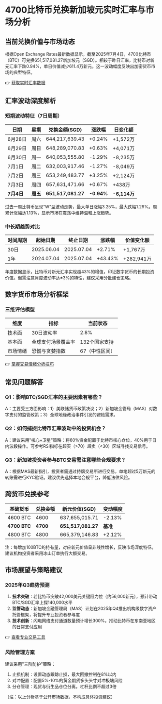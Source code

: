 # 4700比特币兑换新加坡元实时汇率与市场分析

## 当前兑换价值与市场动态
根据Open Exchange Rates最新数据显示，截至2025年7月4日，4700比特币（BTC）可兑换651,517,081.27新加坡元（SGD）。相较于昨日汇率，比特币对新元汇率下跌0.94%，单日价值减少611.4万新元。这一波动幅度反映出加密货币市场的典型特征。

👉 [获取实时汇率数据](https://bit.ly/okx_welcome)

## 汇率波动深度解析

### 短期波动特征（7日周期）
| 日期       | 星期   | 兑换金额(SGD) | 涨跌幅  | 日变化额      |
|------------|--------|----------------|---------|---------------|
| 6月28日    | 周六   | 644,217,639.43 | +0.24%  | +1,572万      |
| 6月29日    | 周日   | 648,289,070.83 | +0.63%  | +4,071万      |
| 6月30日    | 周一   | 640,053,555.80 | -1.29%  | -8,235万      |
| 7月1日     | 周二   | 632,003,917.46 | -1.27%  | -8,049万      |
| 7月2日     | 周三   | 653,249,483.77 | +3.25%  | +2,124万      |
| 7月3日     | 周四   | 657,631,471.66 | +0.67%  | +438万        |
| **7月4日** | **周五** | **651,517,081.27** | **-0.94%** | **-6,114万** |

过去一周比特币呈现"W"型波动走势，最大单日涨幅3.25%，最大跌幅1.29%。周累计涨幅达1.13%，显示市场在震荡中维持温和上涨趋势。

### 中长期趋势对比
| 时间周期   | 起始日期       | 终止日期       | 涨跌幅   | 价值变化额      |
|------------|----------------|----------------|----------|-----------------|
| 30日       | 2025.06.04     | 2025.07.04     | +2.71%   | +1,767万        |
| 1年        | 2024.07.04     | 2025.07.04     | +43.43%  | +282,941万      |

年度数据显示，比特币对新元汇率实现超43%的增值，印证数字货币的长期投资价值。但需注意月度波动率达±3%的特性，建议采用分批建仓策略。

## 数字货币市场分析框架

### 三维评估模型
| 维度       | 指标                  | 当前状态           |
|------------|-----------------------|--------------------|
| 技术面     | 30日波动率            | 2.8%               |
| 基本面     | 全球支付场景覆盖率    | 132个国家支持      |
| 市场情绪   | 恐慌与贪婪指数        | 67（中性区间）     |

👉 [掌握交易情绪分析技巧](https://bit.ly/okx_welcome)

## 常见问题解答

### Q1：影响BTC/SGD汇率的主要因素有哪些？
A：主要受三方面影响：1）美联储货币政策决议；2）新加坡金管局（MAS）对数字支付的监管政策；3）全球地缘政治事件引发的避险需求。

### Q2：如何捕捉比特币汇率波动中的投资机会？
A：建议采用"核心+卫星"策略：将60%资金配置于比特币核心仓位，40%用于日内波段操作。可参考RSI指标在超买（>70）超卖（<30）区域寻找交易信号。

### Q3：新加坡投资者参与BTC交易需注意哪些合规要求？
A：根据MAS最新指引，投资者需通过持牌交易所进行交易，单笔超过5万新元的转账需进行KYC验证。建议优先选择本地合规平台，降低法律风险。

## 跨货币兑换参考
| 基础货币 | 兑换金额 | 新元价值(SGD) | 变动幅度 |
|----------|----------|----------------|----------|
| 4600 BTC | 4600     | 637,655,015.71 | -2.13%   |
| **4700 BTC** | **4700** | **651,517,081.27** | **基准**   |
| 4800 BTC | 4800     | 665,379,146.83 | +2.12%   |

注：每增加100BTC的持有量，对应新元价值呈非线性增长，反映市场深度特征。建议机构投资者采用冰山订单执行大额交易。

## 市场展望与策略建议

### 2025年Q3趋势预测
1. **技术突破**：若比特币突破42,000美元关键阻力位（约56,000新元），预计带动BTC/SGD汇率上探140,000水平
2. **监管动态**：新加坡金融管理局（MAS）计划在2025年Q4推出机构级数字资产托管框架，将提升专业投资者参与度
3. **技术创新**：闪电网络支付通道数量预计增长300%，推动比特币在东南亚地区的日常支付应用

👉 [查看专业交易工具](https://bit.ly/okx_welcome)

### 风险管理方案
建议采用"三阶防护"策略：
1. 止损机制：设置动态跟踪止损，最大回撤控制在8%以内
2. 对冲配置：配置5%-10%的黄金期货多头头寸对冲极端风险
3. 分仓管理：现货与衍生品仓位分离，杠杆比例不超过3倍

（注：以上分析基于公开市场数据，不构成具体投资建议）